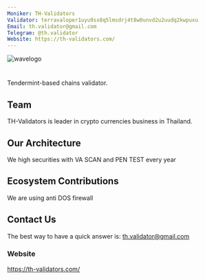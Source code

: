 ```yaml
---
Moniker: TH-Validators
Validator: terravaloper1uyu9sx8q5lmsdrj4t8w0unvd2u2uudq2kwpuxu
Email: th.validator@gmail.com
Telegram: @th.validator
Website: https://th-validators.com/
---
```


 ![wavelogo](thvalidators.png)

# <moniker> 
Tendermint-based chains validator.

## Team
TH-Validators
is leader in crypto currencies business in Thailand.

## Our Architecture
We high securities with VA SCAN and PEN TEST every year

## Ecosystem Contributions

 We are using anti DOS firewall

## Contact Us

The best way to have a quick answer is: th.validator@gmail.com

### Website

https://th-validators.com/
